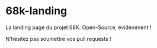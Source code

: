 68k-landing
===========

La landing page du projet 68K. Open-Source, évidemment !

N'hésitez pas soumettre vos pull requests !
